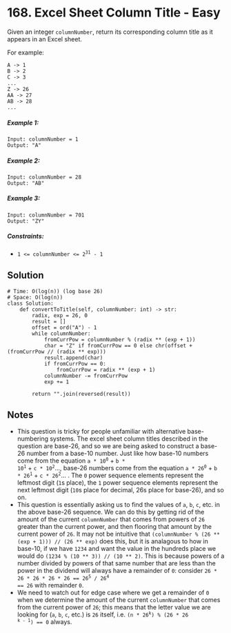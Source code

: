 # 168. Excel Sheet Column Title - Easy

Given an integer `columnNumber`, return its corresponding column title as it appears in an Excel sheet.

For example:
```
A -> 1
B -> 2
C -> 3
...
Z -> 26
AA -> 27
AB -> 28 
...
```

##### Example 1:

```
Input: columnNumber = 1
Output: "A"
```

##### Example 2:

```
Input: columnNumber = 28
Output: "AB"
```

##### Example 3:

```
Input: columnNumber = 701
Output: "ZY"
```

##### Constraints:

- <code>1 <= columnNumber <= 2<sup>31</sup> - 1</code>

## Solution

```
# Time: O(log(n)) (log base 26)
# Space: O(log(n))
class Solution:
    def convertToTitle(self, columnNumber: int) -> str:
        radix, exp = 26, 0
        result = []
        offset = ord("A") - 1
        while columnNumber:
            fromCurrPow = columnNumber % (radix ** (exp + 1))
            char = "Z" if fromCurrPow == 0 else chr(offset + (fromCurrPow // (radix ** exp)))
            result.append(char)
            if fromCurrPow == 0:
                fromCurrPow = radix ** (exp + 1)
            columnNumber -= fromCurrPow
            exp += 1
            
        return "".join(reversed(result))
```

## Notes
- This question is tricky for people unfamiliar with alternative base-numbering systems. The excel sheet column titles described in the question are base-26, and so we are being asked to construct a base-26 number from a base-10 number. Just like how base-10 numbers come from the equation <code>a * 10<sup>0</sup></code> + <code>b * 10<sup>1</sup></code> + <code>c * 10<sup>2</sup></code>..., base-26 numbers come from the equation <code>a * 26<sup>0</sup></code> + <code>b * 26<sup>1</sup></code> + <code>c * 26<sup>2</sup></code>... . The `0` power sequence elements represent the leftmost digit (`1`s place), the `1` power sequence elements represent the next leftmost digit (`10`s place for decimal, 26s place for base-26), and so on. 
- This question is essentially asking us to find the values of `a`, `b`, `c`, etc. in the above base-26 sequence. We can do this by getting rid of the amount of the current `columnNumber` that comes from powers of `26` greater than the current power, and then flooring that amount by the current power of `26`. It may not be intuitive that `(columnNumber % (26 ** (exp + 1))) // (26 ** exp)` does this, but it is analagous to how in base-10, if we have `1234` and want the value in the hundreds place we would do `(1234 % (10 ** 3)) // (10 ** 2)`. This is because powers of a number divided by powers of that same number that are less than the power in the dividend will always have a remainder of `0`: consider <code>26 * 26 * 26 * 26 * 26 == 26<sup>5</sup> / 26<sup>4</sup> == 26</code> with remainder `0`.
- We need to watch out for edge case where we get a remainder of `0` when we determine the amount of the current `columnNumber` that comes from the current power of `26`; this means that the letter value we are looking for (`a`, `b`, `c`, etc.) is `26` itself, i.e. <code>(n * 26<sup>k</sup>) % (26 * 26<sup> k - 1</sup>) == 0</code> always. 